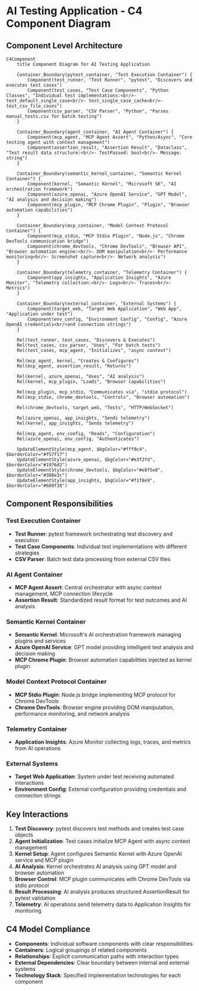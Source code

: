 # AI Testing Application - C4 Component Diagram

## Component Level Architecture

```mermaid
C4Component
    title Component Diagram for AI Testing Application

    Container_Boundary(pytest_container, "Test Execution Container") {
        Component(test_runner, "Test Runner", "pytest", "Discovers and executes test cases")
        Component(test_cases, "Test Case Components", "Python Classes", "Individual test implementations:<br/>- test_default_single_case<br/>- test_single_case_cache<br/>- test_csv_file_cases")
        Component(csv_parser, "CSV Parser", "Python", "Parses manual_tests.csv for batch testing")
    }

    Container_Boundary(agent_container, "AI Agent Container") {
        Component(mcp_agent, "MCP Agent Assert", "Python/Async", "Core testing agent with context management")
        Component(assertion_result, "Assertion Result", "Dataclass", "Test result data structure:<br/>- TestPassed: bool<br/>- Message: string")
    }

    Container_Boundary(semantic_kernel_container, "Semantic Kernel Container") {
        Component(kernel, "Semantic Kernel", "Microsoft SK", "AI orchestration framework")
        Component(azure_openai, "Azure OpenAI Service", "GPT Model", "AI analysis and decision making")
        Component(mcp_plugin, "MCP Chrome Plugin", "Plugin", "Browser automation capabilities")
    }

    Container_Boundary(mcp_container, "Model Context Protocol Container") {
        Component(mcp_stdio, "MCP Stdio Plugin", "Node.js", "Chrome DevTools communication bridge")
        Component(chrome_devtools, "Chrome DevTools", "Browser API", "Browser automation engine:<br/>- DOM manipulation<br/>- Performance monitoring<br/>- Screenshot capture<br/>- Network analysis")
    }

    Container_Boundary(telemetry_container, "Telemetry Container") {
        Component(app_insights, "Application Insights", "Azure Monitor", "Telemetry collection:<br/>- Logs<br/>- Traces<br/>- Metrics")
    }

    Container_Boundary(external_container, "External Systems") {
        Component(target_web, "Target Web Application", "Web App", "Application under test")
        Component(env_config, "Environment Config", "Config", "Azure OpenAI credentials<br/>and connection strings")
    }

    Rel(test_runner, test_cases, "Discovers & Executes")
    Rel(test_cases, csv_parser, "Uses", "For batch tests")
    Rel(test_cases, mcp_agent, "Initializes", "async context")
    
    Rel(mcp_agent, kernel, "Creates & Configures")
    Rel(mcp_agent, assertion_result, "Returns")
    
    Rel(kernel, azure_openai, "Uses", "AI analysis")
    Rel(kernel, mcp_plugin, "Loads", "Browser capabilities")
    
    Rel(mcp_plugin, mcp_stdio, "Communicates via", "stdio protocol")
    Rel(mcp_stdio, chrome_devtools, "Controls", "Browser automation")
    
    Rel(chrome_devtools, target_web, "Tests", "HTTP/WebSocket")
    
    Rel(azure_openai, app_insights, "Sends telemetry")
    Rel(kernel, app_insights, "Sends telemetry")
    
    Rel(mcp_agent, env_config, "Reads", "Configuration")
    Rel(azure_openai, env_config, "Authenticates")

    UpdateElementStyle(mcp_agent, $bgColor="#fff9c4", $borderColor="#f57f17")
    UpdateElementStyle(azure_openai, $bgColor="#e3f2fd", $borderColor="#1976d2")
    UpdateElementStyle(chrome_devtools, $bgColor="#e8f5e8", $borderColor="#388e3c")
    UpdateElementStyle(app_insights, $bgColor="#f1f8e9", $borderColor="#689f38")
```

## Component Responsibilities

### Test Execution Container
- **Test Runner**: pytest framework orchestrating test discovery and execution
- **Test Case Components**: Individual test implementations with different strategies
- **CSV Parser**: Batch test data processing from external CSV files

### AI Agent Container  
- **MCP Agent Assert**: Central orchestrator with async context management, MCP connection lifecycle
- **Assertion Result**: Standardized result format for test outcomes and AI analysis

### Semantic Kernel Container
- **Semantic Kernel**: Microsoft's AI orchestration framework managing plugins and services
- **Azure OpenAI Service**: GPT model providing intelligent test analysis and decision making
- **MCP Chrome Plugin**: Browser automation capabilities injected as kernel plugin

### Model Context Protocol Container
- **MCP Stdio Plugin**: Node.js bridge implementing MCP protocol for Chrome DevTools
- **Chrome DevTools**: Browser engine providing DOM manipulation, performance monitoring, and network analysis

### Telemetry Container
- **Application Insights**: Azure Monitor collecting logs, traces, and metrics from AI operations

### External Systems
- **Target Web Application**: System under test receiving automated interactions
- **Environment Config**: External configuration providing credentials and connection strings

## Key Interactions

1. **Test Discovery**: pytest discovers test methods and creates test case objects
2. **Agent Initialization**: Test cases initialize MCP Agent with async context management  
3. **Kernel Setup**: Agent configures Semantic Kernel with Azure OpenAI service and MCP plugin
4. **AI Analysis**: Kernel orchestrates AI analysis using GPT model and browser automation
5. **Browser Control**: MCP plugin communicates with Chrome DevTools via stdio protocol
6. **Result Processing**: AI analysis produces structured AssertionResult for pytest validation
7. **Telemetry**: AI operations send telemetry data to Application Insights for monitoring

## C4 Model Compliance

- **Components**: Individual software components with clear responsibilities
- **Containers**: Logical groupings of related components  
- **Relationships**: Explicit communication paths with interaction types
- **External Dependencies**: Clear boundary between internal and external systems
- **Technology Stack**: Specified implementation technologies for each component
